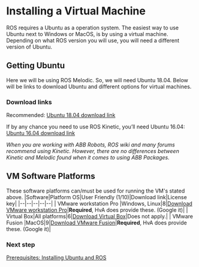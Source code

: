 ﻿# Installing a Virtual Machine 
ROS requires a Ubuntu as a operation system. The easiest way to use Ubuntu next to Windows or MacOS, is by using a virtual machine. Depending on what ROS version you will use, you will need a different version of Ubuntu. 

## Getting Ubuntu
Here we will be using ROS Melodic. So, we will need Ubuntu 18.04.  Below will be links to download Ubuntu and different options for virtual machines.

### Download links
Recommended:
[Ubuntu 18.04 download link](https://ubuntu.com/download/desktop)

If by any chance you need to use ROS Kinetic, you’ll need Ubuntu 16.04:
[Ubuntu 16.04 download link](http://no.releases.ubuntu.com/16.04/)

*When you are working with ABB Robots, ROS wiki and many forums recommend using Kinetic. However, there are no  differences between Kinetic and Melodic found when it comes to using ABB Packages.*

## VM Software Platforms
These software platforms can/must be used for running the VM's stated above. 
|Software|Platform OS|User Friendly (1/10)|Download link|License key|
|--|--|--|--|--|
| VMware workstation Pro |Windows, Linux|8|[Download VMware workstation Pro](https://my.vmware.com/en/web/vmware/info/slug/desktop_end_user_computing/vmware_workstation_pro/15_0)|**Required**, HvA does provide these. (Google it)|
| Virtual Box|All platforms|6|[Download Virtual Box](https://my.vmware.com/en/web/vmware/info/slug/desktop_end_user_computing/vmware_workstation_pro/15_0)|Does not apply.|
| VMware Fusion |MacOS|9|[Download VMware Fusion](https://my.vmware.com/en/web/vmware/info/slug/desktop_end_user_computing/vmware_workstation_pro/15_0)|**Required**, HvA does provide these. (Google it)|

### Next step
[Prerequisites: Installing Ubuntu and ROS](/prerequisites/installing-ubuntu.md)
